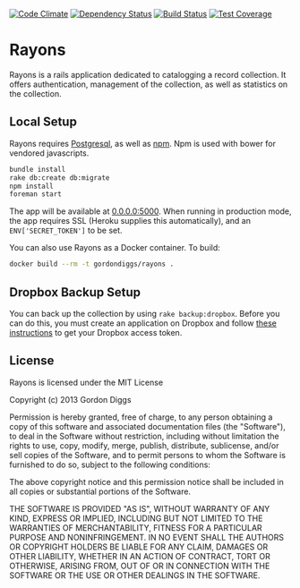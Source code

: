 [![Code Climate](https://codeclimate.com/github/GordonDiggs/rayons.png)](https://codeclimate.com/github/GordonDiggs/rayons)
[![Dependency Status](https://gemnasium.com/GordonDiggs/rayons.png)](https://gemnasium.com/GordonDiggs/rayons)
[![Build Status](https://travis-ci.org/GordonDiggs/rayons.png?branch=master)](https://travis-ci.org/GordonDiggs/rayons)
[![Test Coverage](https://codeclimate.com/github/GordonDiggs/rayons/badges/coverage.svg)](https://codeclimate.com/github/GordonDiggs/rayons)

# Rayons

Rayons is a rails application dedicated to catalogging a record collection. It
offers authentication, management of the collection, as well as statistics on
the collection.

## Local Setup

Rayons requires [Postgresql](http://www.postgresql.org/), as well as
[npm](https://www.npmjs.com/). Npm is used with bower for vendored javascripts.

```bash
bundle install
rake db:create db:migrate
npm install
foreman start
```

The app will be available at [0.0.0.0:5000](http://0.0.0.0:5000). When running
in production mode, the app requires SSL (Heroku supplies this automatically),
and an `ENV['SECRET_TOKEN']` to be set.

You can also use Rayons as a Docker container. To build:

```bash
docker build --rm -t gordondiggs/rayons .
```

## Dropbox Backup Setup

You can back up the collection by using `rake backup:dropbox`. Before you can
do this, you must create an application on Dropbox and follow
[these instructions](https://www.dropbox.com/developers/core/start/ruby) to get
your Dropbox access token.

## License

Rayons is licensed under the MIT License

Copyright (c) 2013 Gordon Diggs

Permission is hereby granted, free of charge, to any person obtaining a copy of
this software and associated documentation files (the "Software"), to deal in
the Software without restriction, including without limitation the rights to
use, copy, modify, merge, publish, distribute, sublicense, and/or sell copies
of the Software, and to permit persons to whom the Software is furnished to do
so, subject to the following conditions:

The above copyright notice and this permission notice shall be included in all
copies or substantial portions of the Software.

THE SOFTWARE IS PROVIDED "AS IS", WITHOUT WARRANTY OF ANY KIND, EXPRESS OR
IMPLIED, INCLUDING BUT NOT LIMITED TO THE WARRANTIES OF MERCHANTABILITY,
FITNESS FOR A PARTICULAR PURPOSE AND NONINFRINGEMENT. IN NO EVENT SHALL THE
AUTHORS OR COPYRIGHT HOLDERS BE LIABLE FOR ANY CLAIM, DAMAGES OR OTHER
LIABILITY, WHETHER IN AN ACTION OF CONTRACT, TORT OR OTHERWISE, ARISING FROM,
OUT OF OR IN CONNECTION WITH THE SOFTWARE OR THE USE OR OTHER DEALINGS IN THE
SOFTWARE.
